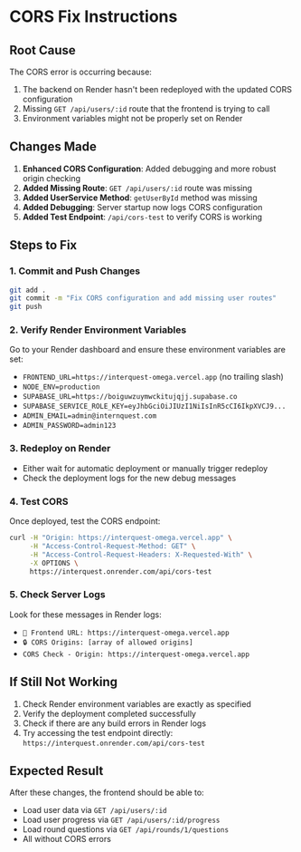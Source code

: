# CORS Fix Instructions

## Root Cause
The CORS error is occurring because:
1. The backend on Render hasn't been redeployed with the updated CORS configuration
2. Missing `GET /api/users/:id` route that the frontend is trying to call
3. Environment variables might not be properly set on Render

## Changes Made
1. **Enhanced CORS Configuration**: Added debugging and more robust origin checking
2. **Added Missing Route**: `GET /api/users/:id` route was missing
3. **Added UserService Method**: `getUserById` method was missing
4. **Added Debugging**: Server startup now logs CORS configuration
5. **Added Test Endpoint**: `/api/cors-test` to verify CORS is working

## Steps to Fix

### 1. Commit and Push Changes
```bash
git add .
git commit -m "Fix CORS configuration and add missing user routes"
git push
```

### 2. Verify Render Environment Variables
Go to your Render dashboard and ensure these environment variables are set:
- `FRONTEND_URL=https://interquest-omega.vercel.app` (no trailing slash)
- `NODE_ENV=production`
- `SUPABASE_URL=https://boiguwzuymwckitujqjj.supabase.co`
- `SUPABASE_SERVICE_ROLE_KEY=eyJhbGciOiJIUzI1NiIsInR5cCI6IkpXVCJ9...`
- `ADMIN_EMAIL=admin@internquest.com`
- `ADMIN_PASSWORD=admin123`

### 3. Redeploy on Render
- Either wait for automatic deployment or manually trigger redeploy
- Check the deployment logs for the new debug messages

### 4. Test CORS
Once deployed, test the CORS endpoint:
```bash
curl -H "Origin: https://interquest-omega.vercel.app" \
     -H "Access-Control-Request-Method: GET" \
     -H "Access-Control-Request-Headers: X-Requested-With" \
     -X OPTIONS \
     https://interquest.onrender.com/api/cors-test
```

### 5. Check Server Logs
Look for these messages in Render logs:
- `🔗 Frontend URL: https://interquest-omega.vercel.app`
- `🔒 CORS Origins: [array of allowed origins]`
- `CORS Check - Origin: https://interquest-omega.vercel.app`

## If Still Not Working
1. Check Render environment variables are exactly as specified
2. Verify the deployment completed successfully
3. Check if there are any build errors in Render logs
4. Try accessing the test endpoint directly: `https://interquest.onrender.com/api/cors-test`

## Expected Result
After these changes, the frontend should be able to:
- Load user data via `GET /api/users/:id`
- Load user progress via `GET /api/users/:id/progress`
- Load round questions via `GET /api/rounds/1/questions`
- All without CORS errors